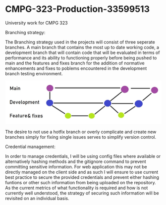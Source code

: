 # CMPG-323-Production-33599513

University work for CMPG 323

Branching strategy:

The Branching strategy used in the projects will consist of
three seperate branches. A main branch that contains the most
up to date working code, a development branch that will
contain code that will be evaluated in terms of performance
and its ability to functioning properly before being pushed
to main and the features and fixes branch for the addition 
of normative enhancements and fixes to poblems encountered
in the development branch testing environment.

<img src="33599513 branching strategy.jpg" width="600"/>

The desire to not use a hotfix branch or overly complicate
and create new branches simply for fixing single issues
serves to simplify version control.

Credential management:

In order to manage credentials, I will be using config files where
available or alternatively hashing methods and the gitignore
command to prevent committing sensitive information. 
For web application this may not be directly managed on the client
side and as such I will ensure to use current best practice to 
secure the provided credentials and prevent either hashing
funtions or other such information from being uploaded on the
repository. As the current metrics of what functionality is
required and how is not currently well understood, the strategy
of securing such information will be revisited on an individual
basis.
